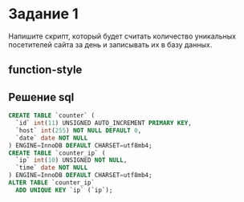 # Задание 1
Напишите скрипт, который будет считать количество уникальных посетителей сайта за день и записывать их в базу данных.

## function-style

## Решение sql
```sql
CREATE TABLE `counter` (
  `id` int(11) UNSIGNED AUTO_INCREMENT PRIMARY KEY,
  `host` int(255) NOT NULL DEFAULT 0,
  `date` date NOT NULL
) ENGINE=InnoDB DEFAULT CHARSET=utf8mb4;
CREATE TABLE `counter_ip` (
  `ip` int(10) UNSIGNED NOT NULL,
  `time` date NOT NULL
) ENGINE=InnoDB DEFAULT CHARSET=utf8mb4;
ALTER TABLE `counter_ip`
  ADD UNIQUE KEY `ip` (`ip`);
```
